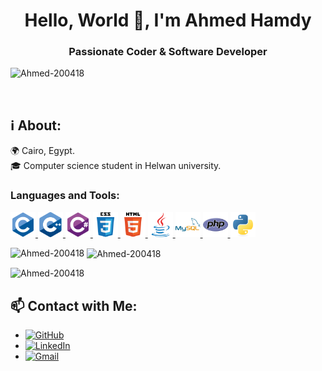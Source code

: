 <h1 align="center">Hello, World 👋, I'm Ahmed Hamdy</h1>
<h3 align="center">Passionate Coder & Software Developer</h3>
<p align="left"> <img src="https://komarev.com/ghpvc/?username=Ahmed-200418&label=Views&color=0e75b6&style=flat" alt="Ahmed-200418" /> </p>
<br>

## ℹ About:
<p align="left">
🌍 Cairo, Egypt.<br>
🎓 Computer science student in Helwan university.<br>

<h3 align="left">Languages and Tools:</h3>
<p align="left"> <a href="https://www.cprogramming.com/" target="_blank" rel="noreferrer"> <img src="https://raw.githubusercontent.com/devicons/devicon/master/icons/c/c-original.svg" alt="c" width="40" height="40"/> </a> <a href="https://www.w3schools.com/cpp/" target="_blank" rel="noreferrer"> <img src="https://raw.githubusercontent.com/devicons/devicon/master/icons/cplusplus/cplusplus-original.svg" alt="cplusplus" width="40" height="40"/> </a> <a href="https://www.w3schools.com/cs/" target="_blank" rel="noreferrer"> <img src="https://raw.githubusercontent.com/devicons/devicon/master/icons/csharp/csharp-original.svg" alt="csharp" width="40" height="40"/> </a> <a href="https://www.w3schools.com/css/" target="_blank" rel="noreferrer"> <img src="https://raw.githubusercontent.com/devicons/devicon/master/icons/css3/css3-original-wordmark.svg" alt="css3" width="40" height="40"/> </a>  </a> <a href="https://www.w3.org/html/" target="_blank" rel="noreferrer"> <img src="https://raw.githubusercontent.com/devicons/devicon/master/icons/html5/html5-original-wordmark.svg" alt="html5" width="40" height="40"/> </a> <a href="https://www.java.com" target="_blank" rel="noreferrer"> <img src="https://raw.githubusercontent.com/devicons/devicon/master/icons/java/java-original.svg" alt="java" width="40" height="40"/> </a> <a href="https://www.mysql.com/" target="_blank" rel="noreferrer"> <img src="https://raw.githubusercontent.com/devicons/devicon/master/icons/mysql/mysql-original-wordmark.svg" alt="mysql" width="40" height="40"/> </a> <a href="https://www.php.net" target="_blank" rel="noreferrer"> <img src="https://raw.githubusercontent.com/devicons/devicon/master/icons/php/php-original.svg" alt="php" width="40" height="40"/> </a> <a href="https://www.python.org" target="_blank" rel="noreferrer"> <img src="https://raw.githubusercontent.com/devicons/devicon/master/icons/python/python-original.svg" alt="python" width="40" height="40"/> </a> </p>

<p><img align="left" src="https://github-readme-stats.vercel.app/api/top-langs?username=Ahmed-200418&show_icons=true&locale=en&layout=compact&theme=dark" alt="Ahmed-200418" /></p>

<p>&nbsp;<img align="center" src="https://github-readme-stats.vercel.app/api?username=Ahmed-200418&show_icons=true&locale=en&theme=dark" alt="Ahmed-200418" /></p>

<p align="left"> <img src="https://komarev.com/ghpvc/?username=Ahmed-200418&label=Profile%20views&color=blue&style=flat" alt="Ahmed-200418" /> </p>


## 📫 Contact with Me:

- [![GitHub](https://img.shields.io/badge/GitHub-333?style=for-the-badge&logo=github&logoColor=white)](https://github.com/Ahmed-200418)
- [![LinkedIn](https://img.shields.io/badge/LinkedIn-0077B5?style=for-the-badge&logo=linkedin&logoColor=white)]("")
- [![Gmail](https://img.shields.io/badge/Gmail-D14836?style=for-the-badge&logo=gmail&logoColor=white)]("")

